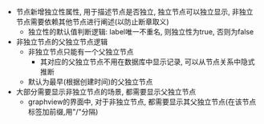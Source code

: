 - 节点新增独立性属性, 用于描述节点是否独立, 独立节点可以独立显示, 非独立节点需要依赖其他节点进行阐述(以防止断章取义)
	- 独立性的默认值判断逻辑: label唯一不重名, 则独立性为true, 否则为false
- 非独立节点的父独立节点逻辑
  - 非独立节点只能有一个父独立节点
    - 其对应的父独立节点不用在数据库中显示记录, 可以从节点关系中隐式推断
  - 默认为最早(根据创建时间)的父独立节点
- 大部分需要显示非独立节点的场景, 都需要显示父独立节点
  - graphview的界面中, 对于非独立节点, 都需要显示其父独立节点(在该节点标签加前缀,用"/"分隔)
